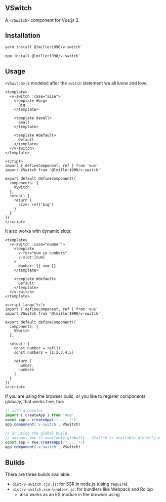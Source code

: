 ## VSwitch

A `<VSwitch>` component for Vue.js 3.

## Installation

```sh
yarn install @lmiller1990/v-switch`

npm install @lmiller1990/v-switch`
```

## Usage

`<VSwitch>` is modeled after the `switch` statement we all know and love.

```vue
<template>
  <v-switch :case="size">
    <template #big>
      Big
    </template>

    <template #small>
      Small
    </template>

    <template #default>
      Default
    </template>
  </v-switch>
</template>

<script>
import { defineComponent, ref } from 'vue'
import VSwitch from '@lmiller1990/v-switch'

export default defineComponent({
  components: {
    VSwitch
  },
  setup() {
    return {
      size: ref('big')
    }
  }
})
</script>
```

It also works with dynamic slots:

```vue
<template>
  <v-switch :case="number">
    <template 
      v-for="num in numbers"
      v-slot:[num]
    >
      Number: {{ num }}
    </template>

    <template #default>
      Default
    </template>
  </v-switch>
</template>

<script lang="ts">
import { defineComponent, ref } from 'vue'
import VSwitch from '@lmiller1990/v-switch'

export default defineComponent({
  components: {
    VSwitch
  },

  setup() {
    const number = ref(1)
    const numbers = [1,2,3,4,5]

    return {
      number,
      numbers
    }
  }
})
</script>
```

If you are using the browser build, or you like to register components globally, that works fine, too:

```js
// with a bundler
import { createApp } from 'vue'
const app = createApp(/* ... */)
app.component('v-switch', VSwitch)

// or using the global build
// assumes Vue is available globally - VSwitch is available globally via `VSwitch`
const app = Vue.createApp(/* ... */)
app.component('v-switch', VSwitch)
```

## Builds

There are three builds available.

- `dist/v-switch.cjs,js`: for SSR in node.js (using `require`)
- `dist/v-switch.esm-bundler.js`: for bundlers like Webpack and Rollup
  - also works as an ES module in the browser using `<script type="module">
- `dist/v-switch.browser.js`: global build (iife)

Type definitions are also included.

Generally your build tool will be able to figure out which bundle to use, but you can be explicit if you need to.

## License

MIT
